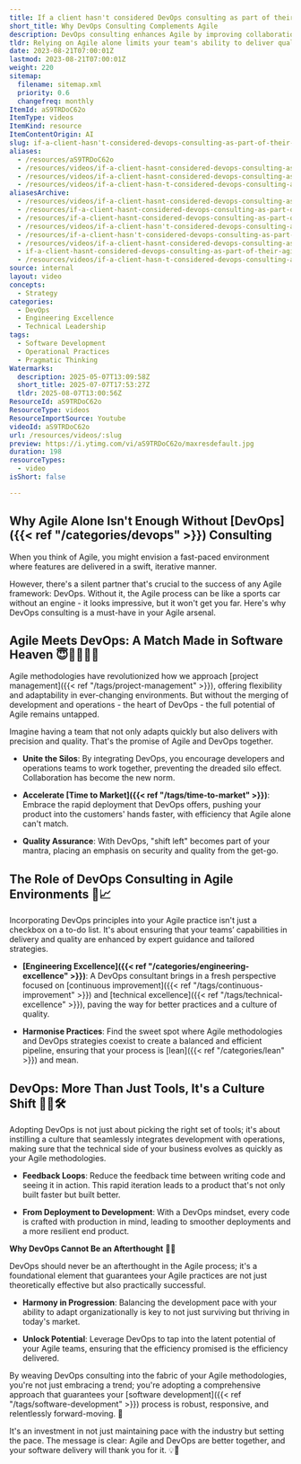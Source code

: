 ```yaml
---
title: If a client hasn't considered DevOps consulting as part of their Agile Consulting needs, why should they?
short_title: Why DevOps Consulting Complements Agile
description: DevOps consulting enhances Agile by improving collaboration, accelerating delivery, and ensuring quality, making software development more efficient and resilient.
tldr: Relying on Agile alone limits your team's ability to deliver quality software quickly and efficiently; integrating DevOps consulting breaks down silos, accelerates time to market, and embeds quality from the start. DevOps is more than tools, it is a culture shift that harmonizes development and operations, enabling continuous improvement and resilient deployments. To maximize Agile's benefits, development managers should invest in DevOps consulting to create a truly high-performing, adaptable software delivery process.
date: 2023-08-21T07:00:01Z
lastmod: 2023-08-21T07:00:01Z
weight: 220
sitemap:
  filename: sitemap.xml
  priority: 0.6
  changefreq: monthly
ItemId: aS9TRDoC62o
ItemType: videos
ItemKind: resource
ItemContentOrigin: AI
slug: if-a-client-hasn't-considered-devops-consulting-as-part-of-their-agile-consulting-needs-why-should-they
aliases:
  - /resources/aS9TRDoC62o
  - /resources/videos/if-a-client-hasnt-considered-devops-consulting-as-part-of-their-agile-consulting-needs-why-should-they
  - /resources/videos/if-a-client-hasnt-considered-devops-consulting-as-part-of-their-agile-consulting-needs-why-should
  - /resources/videos/if-a-client-hasn-t-considered-devops-consulting-as-part-of-their-agile-consulting-needs-why-should-they
aliasesArchive:
  - /resources/videos/if-a-client-hasnt-considered-devops-consulting-as-part-of-their-agile-consulting-needs-why-should-they
  - /resources/if-a-client-hasnt-considered-devops-consulting-as-part-of-their-agile-consulting-needs-why-should-they
  - /resources/if-a-client-hasnt-considered-devops-consulting-as-part-of-their-agile-consulting-needs-why-should
  - /resources/videos/if-a-client-hasn't-considered-devops-consulting-as-part-of-their-agile-consulting-needs,-why-should
  - /resources/if-a-client-hasn't-considered-devops-consulting-as-part-of-their-agile-consulting-needs,-why-should
  - /resources/videos/if-a-client-hasnt-considered-devops-consulting-as-part-of-their-agile-consulting-needs-why-should
  - if-a-client-hasnt-considered-devops-consulting-as-part-of-their-agile-consulting-needs-why-should-they
  - /resources/videos/if-a-client-hasn-t-considered-devops-consulting-as-part-of-their-agile-consulting-needs-why-should-they
source: internal
layout: video
concepts:
  - Strategy
categories:
  - DevOps
  - Engineering Excellence
  - Technical Leadership
tags:
  - Software Development
  - Operational Practices
  - Pragmatic Thinking
Watermarks:
  description: 2025-05-07T13:09:58Z
  short_title: 2025-07-07T17:53:27Z
  tldr: 2025-08-07T13:00:56Z
ResourceId: aS9TRDoC62o
ResourceType: videos
ResourceImportSource: Youtube
videoId: aS9TRDoC62o
url: /resources/videos/:slug
preview: https://i.ytimg.com/vi/aS9TRDoC62o/maxresdefault.jpg
duration: 198
resourceTypes:
  - video
isShort: false

---
```

## Why Agile Alone Isn't Enough Without [DevOps]({{< ref "/categories/devops" >}}) Consulting 

When you think of Agile, you might envision a fast-paced environment where features are delivered in a swift, iterative manner.  

However, there's a silent partner that's crucial to the success of any Agile framework: DevOps. Without it, the Agile process can be like a sports car without an engine - it looks impressive, but it won't get you far. Here's why DevOps consulting is a must-have in your Agile arsenal. 

## Agile Meets DevOps: A Match Made in Software Heaven **😇👩‍💻🤝🔧** 

Agile methodologies have revolutionized how we approach [project management]({{< ref "/tags/project-management" >}}), offering flexibility and adaptability in ever-changing environments. But without the merging of development and operations - the heart of DevOps - the full potential of Agile remains untapped.  

Imagine having a team that not only adapts quickly but also delivers with precision and quality. That's the promise of Agile and DevOps together. 

- **Unite the Silos**: By integrating DevOps, you encourage developers and operations teams to work together, preventing the dreaded silo effect. Collaboration has become the new norm. 

- **Accelerate [Time to Market]({{< ref "/tags/time-to-market" >}})**: Embrace the rapid deployment that DevOps offers, pushing your product into the customers' hands faster, with efficiency that Agile alone can't match. 

- **Quality Assurance**: With DevOps, "shift left" becomes part of your mantra, placing an emphasis on security and quality from the get-go. 

## The Role of DevOps Consulting in Agile Environments **🌟📈** 

Incorporating DevOps principles into your Agile practice isn't just a checkbox on a to-do list. It's about ensuring that your teams’ capabilities in delivery and quality are enhanced by expert guidance and tailored strategies. 

- **[Engineering Excellence]({{< ref "/categories/engineering-excellence" >}})**: A DevOps consultant brings in a fresh perspective focused on [continuous improvement]({{< ref "/tags/continuous-improvement" >}}) and [technical excellence]({{< ref "/tags/technical-excellence" >}}), paving the way for better practices and a culture of quality. 

- **Harmonise Practices**: Find the sweet spot where Agile methodologies and DevOps strategies coexist to create a balanced and efficient pipeline, ensuring that your process is [lean]({{< ref "/categories/lean" >}}) and mean. 

## DevOps: More Than Just Tools, It's a Culture Shift 🔄💡🛠️ 

Adopting DevOps is not just about picking the right set of tools; it's about instilling a culture that seamlessly integrates development with operations, making sure that the technical side of your business evolves as quickly as your Agile methodologies. 

- **Feedback Loops**: Reduce the feedback time between writing code and seeing it in action. This rapid iteration leads to a product that's not only built faster but built better. 

- **From Deployment to Development**: With a DevOps mindset, every code is crafted with production in mind, leading to smoother deployments and a more resilient end product. 

**Why DevOps Cannot Be an Afterthought** **🎯🚀** 

DevOps should never be an afterthought in the Agile process; it's a foundational element that guarantees your Agile practices are not just theoretically effective but also practically successful. 

- **Harmony in Progression**: Balancing the development pace with your ability to adapt organizationally is key to not just surviving but thriving in today's market. 

- **Unlock Potential**: Leverage DevOps to tap into the latent potential of your Agile teams, ensuring that the efficiency promised is the efficiency delivered. 

By weaving DevOps consulting into the fabric of your Agile methodologies, you're not just embracing a trend; you're adopting a comprehensive approach that guarantees your [software development]({{< ref "/tags/software-development" >}}) process is robust, responsive, and relentlessly forward-moving. 🚀 

It's an investment in not just maintaining pace with the industry but setting the pace. The message is clear: Agile and DevOps are better together, and your software delivery will thank you for it. 💡🎉
